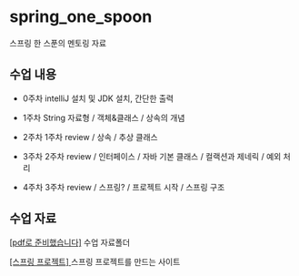 # spring_one_spoon
스프링 한 스푼의 멘토링 자료
## 수업 내용
- 0주차 intelliJ 설치 및 JDK 설치, 간단한 출력

- 1주차 String 자료형 / 객체&클래스 / 상속의 개념

- 2주차 1주차 review / 상속 / 추상 클래스

- 3주차 2주차 review / 인터페이스 / 자바 기본 클래스 / 컬랙션과 제네릭 / 예외 처리

- 4주차 3주차 review / 스프링? / 프로젝트 시작 / 스프링 구조
## 수업 자료
[[pdf로 준비했습니다]](https://github.com/pss214/spring_one_spoon/tree/main/ppt) 수업 자료폴더

[ [스프링 프로젝트] ](https://start.spring.io/) 스프링 프로젝트를 만드는 사이트
